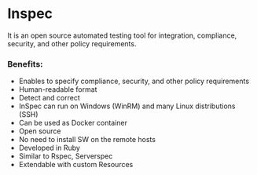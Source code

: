# Inspec

It is an open source automated testing tool for integration, compliance, security, and other policy requirements.

### Benefits:
- Enables to specify compliance, security, and other policy requirements
- Human-readable format
- Detect and correct
- InSpec can run on Windows (WinRM) and many Linux distributions (SSH) 
- Can be used as Docker container 
- Open source
- No need to install SW on the remote hosts
- Developed in Ruby
- Similar to Rspec, Serverspec 
- Extendable with custom Resources



